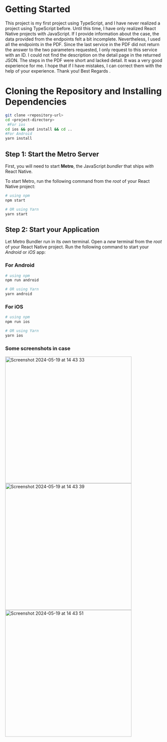 

# Getting Started
This project is my first project using TypeScript, and I have never realized a project using TypeScript before. Until this time, I have only realized React Native projects with JavaScript. If I provide information about the case, the data provided from the endpoints felt a bit incomplete. Nevertheless, I used all the endpoints in the PDF. Since the last service in the PDF did not return the answer to the two parameters requested, I only request to this service with an ID. I could not find the description on the detail page in the returned JSON. The steps in the PDF were short and lacked detail. It was a very good experience for me. I hope that if I have mistakes, I can correct them with the help of your experience.  Thank you! 
Best Regards .
#  Cloning the Repository and Installing Dependencies
```bash
git clone <repository-url>
cd <project-directory>
 #For ios 
cd ios && pod install && cd ..
#For Android
yarn install
```

## Step 1: Start the Metro Server

First, you will need to start **Metro**, the JavaScript _bundler_ that ships _with_ React Native.

To start Metro, run the following command from the _root_ of your React Native project:

```bash
# using npm
npm start

# OR using Yarn
yarn start
```

## Step 2: Start your Application

Let Metro Bundler run in its _own_ terminal. Open a _new_ terminal from the _root_ of your React Native project. Run the following command to start your _Android_ or _iOS_ app:

### For Android

```bash
# using npm
npm run android

# OR using Yarn
yarn android
```

### For iOS

```bash
# using npm
npm run ios

# OR using Yarn
yarn ios
```

### Some screenshots in case
<img width="405" alt="Screenshot 2024-05-19 at 14 43 33" src="https://github.com/onuraskin/KaizenCaseCodes/assets/38050448/0e8c1ec9-9c4a-4547-9713-10edeb18ca7d">

<img width="405" alt="Screenshot 2024-05-19 at 14 43 39" src="https://github.com/onuraskin/KaizenCaseCodes/assets/38050448/47b89d22-9b74-4a3c-b213-01b837d7de98">

<img width="405" alt="Screenshot 2024-05-19 at 14 43 51" src="https://github.com/onuraskin/KaizenCaseCodes/assets/38050448/3771f10a-bf07-417f-8d4b-fe126211b23f">



